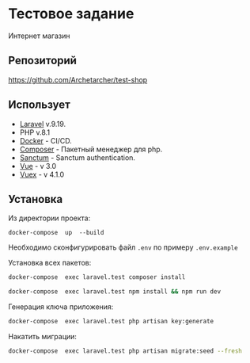 # Тестовое задание

Интернет магазин

## Репозиторий

https://github.com/Archetarcher/test-shop
## Использует

- [Laravel] v.9.19.
- PHP v.8.1
- [Docker] - CI/CD.
- [Composer] - Пакетный менеджер для php.
- [Sanctum] - Sanctum authentication.
- [Vue] - v 3.0
- [Vuex] - v 4.1.0




## Установка

Из директории проекта:

```
docker-compose  up  --build
```

Необходимо сконфигурировать файл `.env` по примеру `.env.example`



Установка всех пакетов:

```sh
docker-compose  exec laravel.test composer install

docker-compose  exec laravel.test npm install && npm run dev
```

Генерация ключа приложения:

```sh
docker-compose  exec laravel.test php artisan key:generate
```

Накатить миграции:

```sh
docker-compose  exec laravel.test php artisan migrate:seed --fresh
```

[Docker]: <https://docs.docker.com/>

[Laravel]: <https://laravel.com/docs/8.x>

[Composer]: <https://getcomposer.org/>

[Sanctum]: <https://laravel.com/docs/9.x/sanctum/>

[Vue]: <https://vuejs.org//>

[Vuex]: <https://vuex.vuejs.org/>
